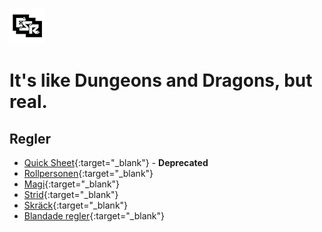 ![GitHub Logo](/images/osr-logo.png) 

# It's like Dungeons and Dragons, but real.

## Regler
* [Quick Sheet](/pdfs/fantasy-regler.pdf){:target="_blank"} - **Deprecated**
* [Rollpersonen](/rules/rules-pc-index.md){:target="_blank"}
* [Magi](/rules/rules-magic-index.md){:target="_blank"}
* [Strid](/rules/rules-combat-index.md){:target="_blank"}
* [Skräck](/rules/rules-fear.md){:target="_blank"}
* [Blandade regler](/rules/rules-misc.md){:target="_blank"}
